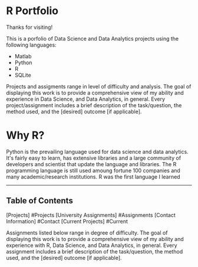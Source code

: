 # R Portfolio
Thanks for visiting!

This is a porfolio of Data Science and Data Analytics projects using the following languages:
* Matlab
* Python
* R
* SQLite

<p>Projects and assigments range in level of difficulty and analysis. 
  The goal of displaying this work is to provide a comprehensive view of my ability and experience in Data Science, and Data Analytics, in general. 
  Every project/assignment includes a brief description of the task/question, the method used, and the [desired] outcome [if applicable].</p>

# Why R? 
<p>Python is the prevailing language used for data science and data analytics. It's fairly easy to learn, has extensive libraries and a large community of developers and scientist that update the language and libraries. The R programming language is still used amoung fortune 100 companies and many academic/research institutions. R was the first language I learned </p>
<hr>

## Table of Contents
[Projects] #Projects
[University Assignments] #Assignments
[Contact Information] #Contact
[Current Projects] #Current





Assignments listed below range in degree of difficulty. The goal of displaying this work is to provide a comprehensive view of my ability and experience with R, Data Science, and Data Analytics, in general. Every assignment includes a brief description of the task/question, the method used, and the [desired] outcome [if applicable].
